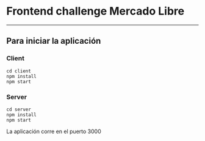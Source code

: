 # Frontend challenge Mercado Libre
____

## Para iniciar la aplicación
### Client
```
cd client
npm install
npm start
```

### Server
```
cd server
npm install
npm start
```

La aplicación corre en el puerto 3000